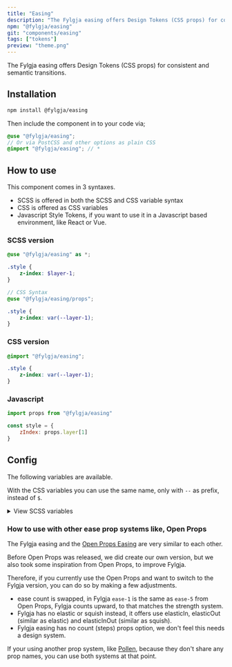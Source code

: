 ```yaml
---
title: "Easing"
description: "The Fylgja easing offers Design Tokens (CSS props) for consistent and semantic transitions."
npm: "@fylgja/easing"
git: "components/easing"
tags: ["tokens"]
preview: "theme.png"
---
```


The Fylgja easing offers Design Tokens (CSS props) for consistent and semantic transitions.

## Installation

```bash
npm install @fylgja/easing
```

Then include the component in to your code via;

```scss
@use "@fylgja/easing";
// Or via PostCSS and other options as plain CSS
@import "@fylgja/easing"; // *
```

## How to use

This component comes in 3 syntaxes.

- SCSS is offered in both the SCSS and CSS variable syntax
- CSS is offered as CSS variables
- Javascript Style Tokens,
  if you want to use it in a Javascript based environment, like React or Vue.

### SCSS version

```scss
@use "@fylgja/easing" as *;

.style {
    z-index: $layer-1;
}

// CSS Syntax
@use "@fylgja/easing/props";

.style {
    z-index: var(--layer-1);
}
```

### CSS version

```css
@import "@fylgja/easing";

.style {
    z-index: var(--layer-1);
}
```

### Javascript

```js
import props from "@fylgja/easing"

const style = {
    zIndex: props.layer[1]
}
```

## Config

The following variables are available.

With the CSS variables you can use the same name, only with `--` as prefix,
instead of `$`.

<details class="faq-panel"><summary>View SCSS variables</summary>

```scss
$ease-1: cubic-bezier(0.25, 0.1, 0.1, 1);
$ease-2: cubic-bezier(0.25, 0.1, 0.2, 1);
$ease-3: cubic-bezier(0.25, 0.1, 0.3, 1);
$ease-4: cubic-bezier(0.25, 0.1, 0.4, 1);
$ease-5: cubic-bezier(0.25, 0.1, 0.5, 1);
$ease-in-1: cubic-bezier(0.3, 0, 1, 1);
$ease-in-2: cubic-bezier(0.5, 0, 1, 1);
$ease-in-3: cubic-bezier(0.7, 0, 1, 1);
$ease-in-4: cubic-bezier(0.9, 0, 1, 1);
$ease-in-5: cubic-bezier(1, 0, 1, 1);
$ease-out-1: cubic-bezier(0, 0, 0.7, 1);
$ease-out-2: cubic-bezier(0, 0, 0.5, 1);
$ease-out-3: cubic-bezier(0, 0, 0.3, 1);
$ease-out-4: cubic-bezier(0, 0, 0.1, 1);
$ease-out-5: cubic-bezier(0, 0, 0, 1);
$ease-in-out-1: cubic-bezier(0.1, 0, 0.9, 1);
$ease-in-out-2: cubic-bezier(0.3, 0, 0.7, 1);
$ease-in-out-3: cubic-bezier(0.5, 0, 0.5, 1);
$ease-in-out-4: cubic-bezier(0.7, 0, 0.3, 1);
$ease-in-out-5: cubic-bezier(0.9, 0, 0.1, 1);
$ease-elastic-in-1: cubic-bezier(0.5, 0.25, 0.75, -0.25);
$ease-elastic-in-2: cubic-bezier(0.5, 0, 0.75, -0.25);
$ease-elastic-in-3: cubic-bezier(0.5, -0.25, 0.75, -0.25);
$ease-elastic-in-4: cubic-bezier(0.5, -0.5, 0.75, -0.25);
$ease-elastic-in-5: cubic-bezier(0.5, -0.75, 0.75, -0.25);
$ease-elastic-out-1: cubic-bezier(0.5, 0.75, 0.75, 1.25);
$ease-elastic-out-2: cubic-bezier(0.5, 1, 0.75, 1.25);
$ease-elastic-out-3: cubic-bezier(0.5, 1.25, 0.75, 1.25);
$ease-elastic-out-4: cubic-bezier(0.5, 1.5, 0.75, 1.25);
$ease-elastic-out-5: cubic-bezier(0.5, 1.75, 0.75, 1.25);
$ease-elastic-in-out-1: cubic-bezier(0.5, -0.1, 0.1, 1.5);
$ease-elastic-in-out-2: cubic-bezier(0.5, -0.3, 0.1, 1.5);
$ease-elastic-in-out-3: cubic-bezier(0.5, -0.5, 0.1, 1.5);
$ease-elastic-in-out-4: cubic-bezier(0.5, -0.7, 0.1, 1.5);
$ease-elastic-in-out-5: cubic-bezier(0.5, -0.9, 0.1, 1.5);
```

</details>

### How to use with other ease prop systems like, Open Props

The Fylgja easing and the [Open Props Easing](https://open-props.style/#easing) are very similar to each other.

Before Open Props was released,
we did create our own version,
but we also took some inspiration from Open Props,
to improve Fylgja.

Therefore,
if you currently use the Open Props and want to switch to the Fylgja version,
you can do so by making a few adjustments.

- ease count is swapped,
  in Fylgja `ease-1` is the same as `ease-5` from Open Props,
  Fylgja counts upward,
  to that matches the strength system.
- Fylgja has no elastic or squish instead,
  it offers use elasticIn, elasticOut (similar as elastic) and elasticInOut (similar as squish).
- Fylgja easing has no count (steps) props option,
  we don't feel this needs a design system.

If your using another prop system,
like [Pollen](https://www.pollen.style/modules/ui#easing),
because they don't share any prop names,
you can use both systems at that point.

